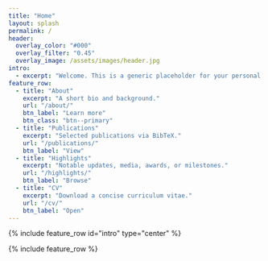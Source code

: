 ```yaml
---
title: "Home"
layout: splash
permalink: /
header:
  overlay_color: "#000"
  overlay_filter: "0.45"
  overlay_image: /assets/images/header.jpg
intro:
  - excerpt: "Welcome. This is a generic placeholder for your personal website."
feature_row:
  - title: "About"
    excerpt: "A short bio and background."
    url: "/about/"
    btn_label: "Learn more"
    btn_class: "btn--primary"
  - title: "Publications"
    excerpt: "Selected publications via BibTeX."
    url: "/publications/"
    btn_label: "View"
  - title: "Highlights"
    excerpt: "Notable updates, media, awards, or milestones."
    url: "/highlights/"
    btn_label: "Browse"
  - title: "CV"
    excerpt: "Download a concise curriculum vitae."
    url: "/cv/"
    btn_label: "Open"
---
```


{% include feature_row id="intro" type="center" %}

{% include feature_row %}
